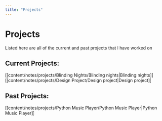 ```yaml
---
title: "Projects"
---
```


# Projects

Listed here are all of the current and past projects that I have worked on

## Current Projects:
[[content/notes/projects/Blinding Nights/Blinding nights|Blinding nights]]
[[content/notes/projects/Design Project/Design project|Design project]]

## Past Projects:
[[content/notes/projects/Python Music Player/Python Music Player|Python Music Player]]
